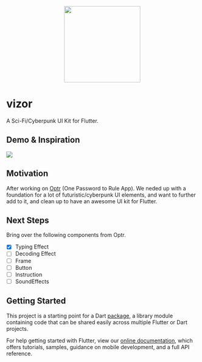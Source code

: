<p align="center"><image src="https://raw.githubusercontent.com/vizor-ui/vizor/master/vizor-logo.png" width="200px"/></p>

# vizor

A Sci-Fi/Cyberpunk UI Kit for Flutter.

## Demo & Inspiration

<p> <a href="https://youtu.be/MAFTLxvyIPQ"><image src="https://img.youtube.com/vi/MAFTLxvyIPQ/maxresdefault.jpg"/></a></p>

## Motivation

After working on [Optr](https://github.com/leoafarias/optr) (One Password to Rule App). We neded up with a foundation for a lot of futuristic/cyberpunk UI elements, and want to further add to it, and clean up to have an awesome UI kit for Flutter.

## Next Steps

Bring over the following components from Optr.

- [x] Typing Effect
- [ ] Decoding Effect
- [ ] Frame
- [ ] Button
- [ ] Instruction
- [ ] SoundEffects

## Getting Started

This project is a starting point for a Dart
[package](https://flutter.dev/developing-packages/),
a library module containing code that can be shared easily across
multiple Flutter or Dart projects.

For help getting started with Flutter, view our
[online documentation](https://flutter.dev/docs), which offers tutorials,
samples, guidance on mobile development, and a full API reference.
